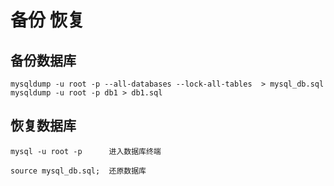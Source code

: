 # 备份 恢复

## 备份数据库
```shell
mysqldump -u root -p --all-databases --lock-all-tables  > mysql_db.sql  
mysqldump -u root -p db1 > db1.sql
```
## 恢复数据库
```shell
mysql -u root -p      进入数据库终端
```
```mysql
source mysql_db.sql;  还原数据库
```

